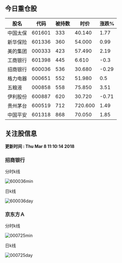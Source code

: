 
## 今日重仓股 

|股名|代码|被持数|时价|涨跌%|
|---|---|---|---|---|
|中国太保|601601|333|40.140|1.77|
|新华保险|601336|360|54.000|0.99|
|美的集团|000333|423|57.490|2.19|
|工商银行|601398|445|6.610|-0.3|
|招商银行|600036|536|30.680|-0.29|
|格力电器|000651|552|51.980|0.5|
|五粮液|000858|558|75.850|3.51|
|伊利股份|600887|620|30.720|-0.71|
|贵州茅台|600519|712|720.600|1.49|
|中国平安|601318|868|70.050|1.85|

## 关注股信息
**更新时间 : Thu Mar  8 11:10:14 2018**
### 招商银行 
分时k线

![600036min](http://image.sinajs.cn/newchart/min/n/sh600036.gif)

日k线

![600036day](http://image.sinajs.cn/newchart/daily/n/sh600036.gif)

### 京东方Ａ 
分时k线

![000725min](http://image.sinajs.cn/newchart/min/n/sz000725.gif)

日k线

![000725day](http://image.sinajs.cn/newchart/daily/n/sz000725.gif)
